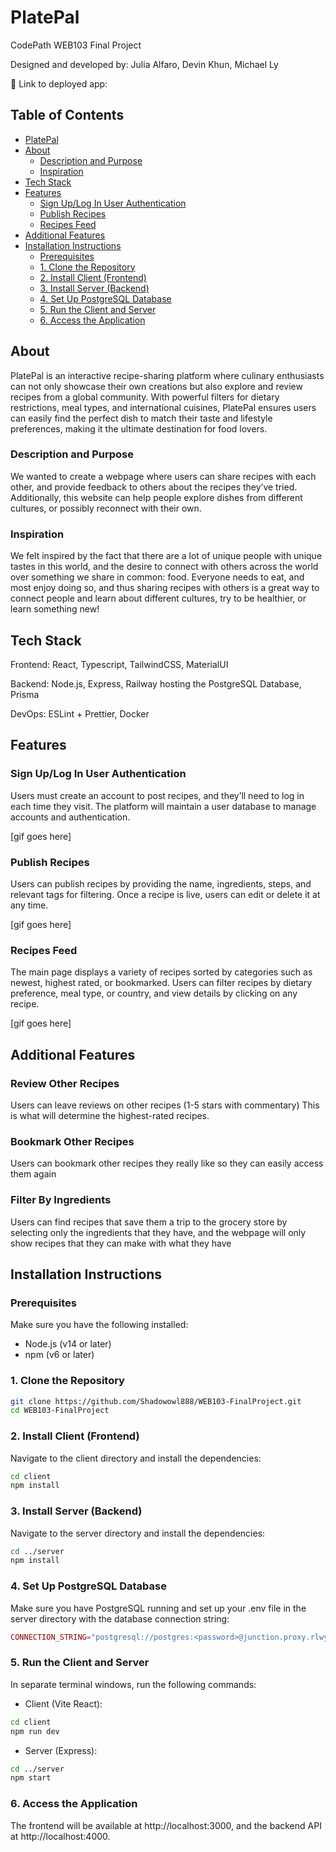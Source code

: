 # PlatePal

CodePath WEB103 Final Project

Designed and developed by: Julia Alfaro, Devin Khun, Michael Ly

🔗 Link to deployed app:

## Table of Contents
* [PlatePal](#platepal)
* [About](#about)
  * [Description and Purpose](#description-and-purpose)
  * [Inspiration](#inspiration)
* [Tech Stack](#tech-stack)
* [Features](#features)
  * [Sign Up/Log In User Authentication](#sign-uplog-in-user-authentication)
  * [Publish Recipes](#publish-recipes)
  * [Recipes Feed](#recipes-feed)
* [Additional Features](#additional-features)
* [Installation Instructions](#installation-instructions)
  * [Prerequisites](#prerequisites)
  * [1. Clone the Repository](#1-clone-the-repository)
  * [2. Install Client (Frontend)](#2-install-client-frontend)
  * [3. Install Server (Backend)](#3-install-server-backend)
  * [4. Set Up PostgreSQL Database](#4-set-up-postgresql-database)
  * [5. Run the Client and Server](#5-run-the-client-and-server)
  * [6. Access the Application](#6-access-the-application)

## About

PlatePal is an interactive recipe-sharing platform where culinary enthusiasts can not only showcase their own creations but also explore and review recipes from a global community. With powerful filters for dietary restrictions, meal types, and international cuisines, PlatePal ensures users can easily find the perfect dish to match their taste and lifestyle preferences, making it the ultimate destination for food lovers.

### Description and Purpose

We wanted to create a webpage where users can share recipes with each other, and provide feedback to others about the recipes they’ve tried. Additionally, this website can help people explore dishes from different cultures, or possibly reconnect with their own. 

### Inspiration

We felt inspired by the fact that there are a lot of unique people with unique tastes in this world, and the desire to connect with others across the world over something we share in common: food. Everyone needs to eat, and most enjoy doing so, and thus sharing recipes with others is a great way to connect people and learn about different cultures, try to be healthier, or learn something new!

## Tech Stack

Frontend: React, Typescript, TailwindCSS, MaterialUI

Backend: Node.js, Express, Railway hosting the PostgreSQL Database, Prisma

DevOps: ESLint + Prettier, Docker

## Features

### Sign Up/Log In User Authentication

Users must create an account to post recipes, and they’ll need to log in each time they visit. The platform will maintain a user database to manage accounts and authentication.

[gif goes here]

### Publish Recipes

Users can publish recipes by providing the name, ingredients, steps, and relevant tags for filtering. Once a recipe is live, users can edit or delete it at any time.

[gif goes here]

### Recipes Feed

The main page displays a variety of recipes sorted by categories such as newest, highest rated, or bookmarked. Users can filter recipes by dietary preference, meal type, or country, and view details by clicking on any recipe.

[gif goes here]

## Additional Features

### Review Other Recipes
Users can leave reviews on other recipes (1-5 stars with commentary)
This is what will determine the highest-rated recipes.
### Bookmark Other Recipes
Users can bookmark other recipes they really like so they can easily access them again
### Filter By Ingredients
Users can find recipes that save them a trip to the grocery store by selecting only the ingredients that they have, and the webpage will only show recipes that they can make with what they have

## Installation Instructions

### Prerequisites

Make sure you have the following installed:
* Node.js (v14 or later)
* npm (v6 or later)

### 1. Clone the Repository

```bash
git clone https://github.com/Shadowowl888/WEB103-FinalProject.git
cd WEB103-FinalProject
```

### 2. Install Client (Frontend)

Navigate to the client directory and install the dependencies:

```bash
cd client
npm install
```

### 3. Install Server (Backend)

Navigate to the server directory and install the dependencies:

```bash
cd ../server
npm install
```

### 4. Set Up PostgreSQL Database

Make sure you have PostgreSQL running and set up your .env file in the server directory with the database connection string:

```php
CONNECTION_STRING="postgresql://postgres:<password>@junction.proxy.rlwy.net:<port>/railway"
```

### 5. Run the Client and Server

In separate terminal windows, run the following commands:

* Client (Vite React):

```bash
cd client
npm run dev
```

* Server (Express):

```bash
cd ../server
npm start
```

### 6. Access the Application
The frontend will be available at http://localhost:3000, and the backend API at http://localhost:4000.
